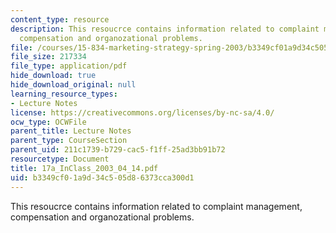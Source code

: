 ```yaml
---
content_type: resource
description: This resoucrce contains information related to complaint management,
  compensation and organozational problems.
file: /courses/15-834-marketing-strategy-spring-2003/b3349cf01a9d34c505d86373cca300d1_17a_InClass_2003_04_14.pdf
file_size: 217334
file_type: application/pdf
hide_download: true
hide_download_original: null
learning_resource_types:
- Lecture Notes
license: https://creativecommons.org/licenses/by-nc-sa/4.0/
ocw_type: OCWFile
parent_title: Lecture Notes
parent_type: CourseSection
parent_uid: 211c1739-b729-cac5-f1ff-25ad3bb91b72
resourcetype: Document
title: 17a_InClass_2003_04_14.pdf
uid: b3349cf0-1a9d-34c5-05d8-6373cca300d1
---
```

This resoucrce contains information related to complaint management, compensation and organozational problems.